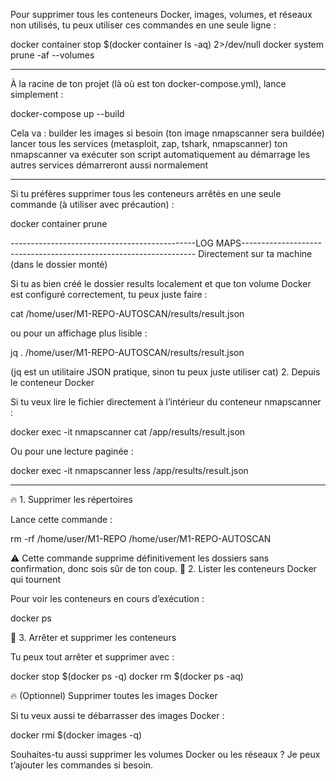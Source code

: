 Pour supprimer tous les conteneurs Docker, images, volumes, et réseaux non utilisés, tu peux utiliser ces commandes en une seule ligne :

docker container stop $(docker container ls -aq) 2>/dev/null
docker system prune -af --volumes


----------------------------------------------------------------------------------------------------------------
À la racine de ton projet (là où est ton docker-compose.yml), lance simplement :

docker-compose up --build

Cela va :
    builder les images si besoin (ton image nmapscanner sera buildée)
    lancer tous les services (metasploit, zap, tshark, nmapscanner)
    ton nmapscanner va exécuter son script automatiquement au démarrage
    les autres services démarreront aussi normalement
    
----------------------------------------------------------------------------------------------------------------
Si tu préfères supprimer tous les conteneurs arrêtés en une seule commande (à utiliser avec précaution) :

docker container prune

----------------------------------------------LOG MAPS------------------------------------------------------------------
Directement sur ta machine (dans le dossier monté)

Si tu as bien créé le dossier results localement et que ton volume Docker est configuré correctement, tu peux juste faire :

cat /home/user/M1-REPO-AUTOSCAN/results/result.json

ou pour un affichage plus lisible :

jq . /home/user/M1-REPO-AUTOSCAN/results/result.json

(jq est un utilitaire JSON pratique, sinon tu peux juste utiliser cat)
2. Depuis le conteneur Docker

Si tu veux lire le fichier directement à l’intérieur du conteneur nmapscanner :

docker exec -it nmapscanner cat /app/results/result.json

Ou pour une lecture paginée :

docker exec -it nmapscanner less /app/results/result.json

----------------------------------------------------------------------------------------------------------------
🔥 1. Supprimer les répertoires

Lance cette commande :

rm -rf /home/user/M1-REPO /home/user/M1-REPO-AUTOSCAN

⚠️ Cette commande supprime définitivement les dossiers sans confirmation, donc sois sûr de ton coup.
🐳 2. Lister les conteneurs Docker qui tournent

Pour voir les conteneurs en cours d’exécution :

docker ps

🔻 3. Arrêter et supprimer les conteneurs

Tu peux tout arrêter et supprimer avec :

docker stop $(docker ps -q)
docker rm $(docker ps -aq)

🔥 (Optionnel) Supprimer toutes les images Docker

Si tu veux aussi te débarrasser des images Docker :

docker rmi $(docker images -q)

Souhaites-tu aussi supprimer les volumes Docker ou les réseaux ? Je peux t’ajouter les commandes si besoin.

